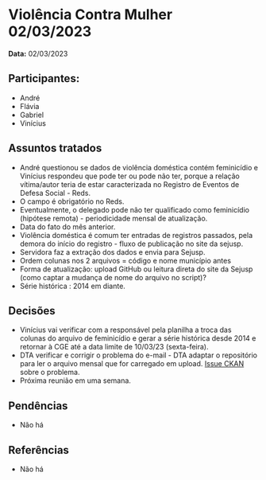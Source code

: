 # Violência Contra Mulher 02/03/2023

**Data:** 02/03/2023

## Participantes:
      
- André
- Flávia
- Gabriel 
- Vinícius

## Assuntos tratados

- André questionou se dados de violência doméstica contém feminicídio e Vinícius respondeu que pode ter ou pode não ter, porque a relação vítima/autor teria de estar caracterizada no Registro de Eventos de Defesa Social - Reds.
- O campo é obrigatório no Reds.
- Eventualmente, o delegado pode não ter qualificado como feminicídio (hipótese remota) - periodicidade mensal de atualização.
- Data do fato do mês anterior.
- Violência doméstica é comum ter entradas de registros passados, pela demora do início do registro - fluxo de publicação no site da sejusp.
- Servidora faz a extração dos dados e envia para Sejusp.
- Ordem colunas nos 2 arquivos = código e nome município antes 
- Forma de atualização: upload GitHub ou leitura direta do site da Sejusp (como captar a mudança de nome do arquivo no script)?
- Série histórica : 2014 em diante.

## Decisões

- Vinícius vai verificar com a responsável pela planilha a troca das colunas do arquivo de feminicídio e gerar a série histórica desde 2014 e retornar à CGE até a data limite de 10/03/23 (sexta-feira).
- DTA verificar e corrigir o problema do e-mail - DTA adaptar o repositório para ler o arquivo mensal que for carregado em upload. [Issue CKAN](https://github.com/ckan/ckan/issues/6893) sobre o problema.
- Próxima reunião em uma semana.

## Pendências

- Não há

## Referências

- Não há


